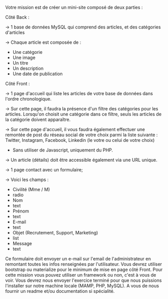 Votre mission est de créer un mini-site composé de deux parties :

Côté Back :

-> 1 base de données MySQL qui comprend des articles, et des catégories d'articles

-> Chaque article est composée de :
- Une catégorie
- Une image
- Un titre
- Un description
- Une date de publication

Côté Front :

-> 1 page d'accueil qui liste les articles de votre base de données dans l'ordre chronologique.

-> Sur cette page, il faudra la présence d'un filtre des catégories pour les articles. Lorsqu'on choisit une catégorie dans ce filtre, seuls les articles de la catégorie doivent apparaître.

-> Sur cette page d'accueil, il vous faudra également effectuer une remontée de post du réseau social de votre choix parmi la liste suivante : Twitter, Instagram, Facebook, Linkedin (le votre ou celui de votre choix)
- Sans utiliser de Javascript, uniquement du PHP.

-> Un article (détails) doit être accessible également via une URL unique.

-> 1 page contact avec un formulaire;

-> Voici les champs :
- Civilité (Mme / M)
- radio
- Nom
- text
- Prénom
- text
- E-mail
- text
- Objet (Recrutement, Support, Marketing)
- list
- Message
- text

Ce formulaire doit envoyer un e-mail sur l'email de l'administrateur en remontant toutes les infos renseignées par l'utilisateur. Vous devrez utiliser bootstrap ou materialize pour le minimum de mise en page côté Front. Pour cette mission vous pouvez utiliser un framework ou non, c'est à vous de voir. Vous devrez nous envoyer l'exercice terminé pour que nous puissions l'installer sur notre machine locale (MAMP, PHP, MySQL). A vous de nous fournir un readme et/ou documentation si spécialité.
